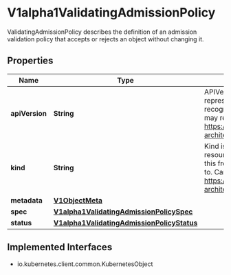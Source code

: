 

# V1alpha1ValidatingAdmissionPolicy

ValidatingAdmissionPolicy describes the definition of an admission validation policy that accepts or rejects an object without changing it.

## Properties

| Name | Type | Description | Notes |
|------------ | ------------- | ------------- | -------------|
|**apiVersion** | **String** | APIVersion defines the versioned schema of this representation of an object. Servers should convert recognized schemas to the latest internal value, and may reject unrecognized values. More info: https://git.k8s.io/community/contributors/devel/sig-architecture/api-conventions.md#resources |  [optional] |
|**kind** | **String** | Kind is a string value representing the REST resource this object represents. Servers may infer this from the endpoint the client submits requests to. Cannot be updated. In CamelCase. More info: https://git.k8s.io/community/contributors/devel/sig-architecture/api-conventions.md#types-kinds |  [optional] |
|**metadata** | [**V1ObjectMeta**](V1ObjectMeta.md) |  |  [optional] |
|**spec** | [**V1alpha1ValidatingAdmissionPolicySpec**](V1alpha1ValidatingAdmissionPolicySpec.md) |  |  [optional] |
|**status** | [**V1alpha1ValidatingAdmissionPolicyStatus**](V1alpha1ValidatingAdmissionPolicyStatus.md) |  |  [optional] |


## Implemented Interfaces

* io.kubernetes.client.common.KubernetesObject


